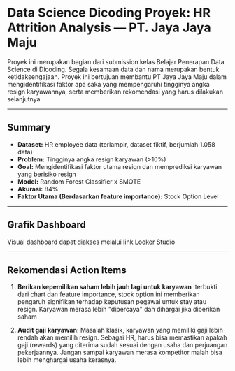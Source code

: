 # Data Science Dicoding Proyek: HR Attrition Analysis — PT. Jaya Jaya Maju

Proyek ini merupakan bagian dari submission kelas Belajar Penerapan Data Science di Dicoding. 
Segala kesamaan data dan nama merupakan bentuk ketidaksengajaan. Proyek ini bertujuan membantu PT Jaya Jaya Maju dalam mengidentifikasi faktor apa saka yang mempengaruhi tingginya angka resign karyawannya, serta memberikan rekomendasi yang harus dilakukan selanjutnya.

---

## Summary

- **Dataset:** HR employee data (terlampir, dataset fiktif, berjumlah 1.058 data)
- **Problem:** Tingginya angka resign karyawan (>10%)
- **Goal:** Mengidentifikasi faktor utama resign dan memprediksi karyawan yang berisiko resign
- **Model:** Random Forest Classifier x SMOTE
- **Akurasi:** 84%
- **Faktor Utama (Berdasarkan feature importance):** Stock Option Level

---

## Grafik Dashboard

Visual dashboard dapat diakses melalui link [Looker Studio](https://lookerstudio.google.com/reporting/7dd00bc8-5e16-42ac-9c06-4b81758f9a90)

---

## Rekomendasi Action Items

1. **Berikan kepemilikan saham lebih jauh lagi untuk karyawan** :terbukti dari chart dan feature importance, stock option ini memberikan pengaruh signifikan terhadap keputusan pegawai untuk stay atau resign. Karyawan merasa lebih "dipercaya" dan dihargai jika diberikan saham

2. **Audit gaji karyawan**: Masalah klasik, karyawan yang memiliki gaji lebih rendah akan memilih resign. Sebagai HR, harus bisa memastikan apakah gaji (rewards) yang diterima sudah sesuai dengan usaha dan perjuangan pekerjaannya. Jangan sampai karyawan merasa kompetitor malah bisa lebih menghargai usaha kerasnya.

